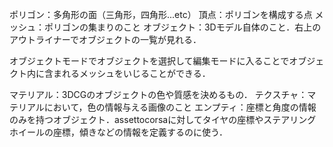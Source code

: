 ポリゴン：多角形の面（三角形，四角形...etc）
頂点：ポリゴンを構成する点
メッシュ：ポリゴンの集まりのこと
オブジェクト：3Dモデル自体のこと．右上のアウトライナーでオブジェクトの一覧が見れる．

オブジェクトモードでオブジェクトを選択して編集モードに入ることでオブジェクト内に含まれるメッシュをいじることができる．

マテリアル：3DCGのオブジェクトの色や質感を決めるもの．
テクスチャ：マテリアルにおいて，色の情報与える画像のこと
エンプティ：座標と角度の情報のみを持つオブジェクト．assettocorsaに対してタイヤの座標やステアリングホイールの座標，傾きなどの情報を定義するのに使う．
